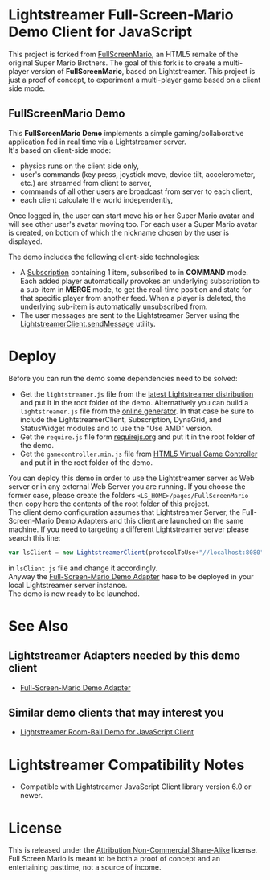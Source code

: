 # Lightstreamer Full-Screen-Mario Demo Client for JavaScript #

This project is forked from [FullScreenMario](https://github.com/Diogenesthecynic/FullScreenMario), an HTML5 remake of the original Super Mario Brothers. 
The goal of this fork is to create a multi-player version of <b>FullScreenMario</b>, based on Lightstreamer.
This project is just a proof of concept, to experiment a multi-player game based on a client side mode.

## FullScreenMario Demo ##

This <b>FullScreenMario Demo</b> implements a simple gaming/collaborative application fed in real time via a Lightstreamer server.<br>
It's based on client-side mode:
- physics runs on the client side only,
- user's commands (key press, joystick move, device tilt, accelerometer, etc.) are streamed from client to server,
- commands of all other users are broadcast from server to each client,
- each client calculate the world independently,

Once logged in, the user can start move his or her Super Mario avatar and will see other user's avatar moving too. For each user a Super Mario avatar is created, on bottom of which the nickname chosen by the user is displayed.<br>

The demo includes the following client-side technologies:
* A [Subscription](http://www.lightstreamer.com/docs/client_javascript_uni_api/Subscription.html) containing 1 item, subscribed to in <b>COMMAND</b> mode. Each added player automatically provokes an underlying subscription to a sub-item in <b>MERGE</b> mode, to get the real-time position and state for that specific player from another feed. When a player is deleted, the underlying sub-item is automatically unsubscribed from.
* The user messages are sent to the Lightstreamer Server using the [LightstreamerClient.sendMessage](http://www.lightstreamer.com/docs/client_javascript_uni_api/LightstreamerClient.html#sendMessage) utility.


# Deploy #

Before you can run the demo some dependencies need to be solved:

-  Get the `lightstreamer.js` file from the [latest Lightstreamer distribution](http://www.lightstreamer.com/download) 
   and put it in the root folder of the demo. Alternatively you can build a `lightstreamer.js` file from the 
   [online generator](http://www.lightstreamer.com/distros/Lightstreamer_Allegro-Presto-Vivace_5_1_1_Colosseo_20130305/Lightstreamer/DOCS-SDKs/sdk_client_javascript/tools/generator.html).
   In that case be sure to include the LightstreamerClient, Subscription, DynaGrid, and StatusWidget modules and to use the "Use AMD" version.
-  Get the `require.js` file form [requirejs.org](http://requirejs.org/docs/download.html) and put it in the root folder of the demo.
-  Get the `gamecontroller.min.js` file from [HTML5 Virtual Game Controller](https://github.com/austinhallock/html5-virtual-game-controller) and put it in the root folder of the demo.

You can deploy this demo in order to use the Lightstreamer server as Web server or in any external Web Server you are running. 
If you choose the former case, please create the folders `<LS_HOME>/pages/FullScreenMario` then copy here the contents of the root folder of this project.<br>
The client demo configuration assumes that Lightstreamer Server, the Full-Screen-Mario Demo Adapters and this client are launched on the same machine. If you need to targeting a different Lightstreamer server please search this line:
```js
var lsClient = new LightstreamerClient(protocolToUse+"//localhost:8080","MARIO");
```
in `lsClient.js` file and change it accordingly.<br>
Anyway the [Full-Screen-Mario Demo Adapter](https://github.com/Weswit/Lightstreamer-example-FullScreenMario-adapter-java) hase to be deployed in your local Lightstreamer server instance.<br>
The demo is now ready to be launched.

# See Also #

## Lightstreamer Adapters needed by this demo client ##

* [Full-Screen-Mario Demo Adapter](https://github.com/Weswit/Lightstreamer-example-FullScreenMario-adapter-java)

## Similar demo clients that may interest you ##

* [Lightstreamer Room-Ball Demo for JavaScript Client](https://github.com/Weswit/Lightstreamer-example-RoomBall-client-javascript)

# Lightstreamer Compatibility Notes #

- Compatible with Lightstreamer JavaScript Client library version 6.0 or newer.

# License #
This is released under the <a href="http://creativecommons.org/licenses/by-nc-sa/3.0/">Attribution Non-Commercial Share-Alike</a> license. Full Screen Mario is meant to be both a proof of concept and an entertaining pasttime, not a source of income</a>.
